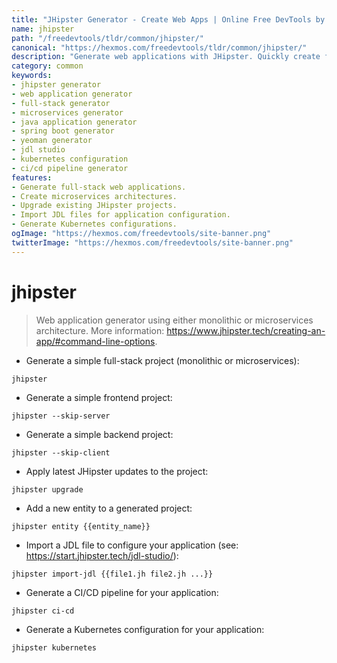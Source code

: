 ```yaml
---
title: "JHipster Generator - Create Web Apps | Online Free DevTools by Hexmos"
name: jhipster
path: "/freedevtools/tldr/common/jhipster/"
canonical: "https://hexmos.com/freedevtools/tldr/common/jhipster/"
description: "Generate web applications with JHipster. Quickly create full-stack applications and microservices architectures. Free online tool, no registration required."
category: common
keywords:
- jhipster generator
- web application generator
- full-stack generator
- microservices generator
- java application generator
- spring boot generator
- yeoman generator
- jdl studio
- kubernetes configuration
- ci/cd pipeline generator
features:
- Generate full-stack web applications.
- Create microservices architectures.
- Upgrade existing JHipster projects.
- Import JDL files for application configuration.
- Generate Kubernetes configurations.
ogImage: "https://hexmos.com/freedevtools/site-banner.png"
twitterImage: "https://hexmos.com/freedevtools/site-banner.png"
---
```


# jhipster

> Web application generator using either monolithic or microservices architecture.
> More information: <https://www.jhipster.tech/creating-an-app/#command-line-options>.

- Generate a simple full-stack project (monolithic or microservices):

`jhipster`

- Generate a simple frontend project:

`jhipster --skip-server`

- Generate a simple backend project:

`jhipster --skip-client`

- Apply latest JHipster updates to the project:

`jhipster upgrade`

- Add a new entity to a generated project:

`jhipster entity {{entity_name}}`

- Import a JDL file to configure your application (see: <https://start.jhipster.tech/jdl-studio/>):

`jhipster import-jdl {{file1.jh file2.jh ...}}`

- Generate a CI/CD pipeline for your application:

`jhipster ci-cd`

- Generate a Kubernetes configuration for your application:

`jhipster kubernetes`
